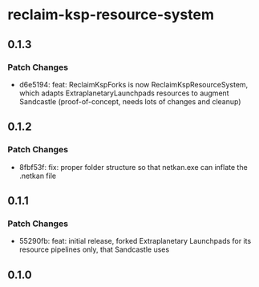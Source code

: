 # reclaim-ksp-resource-system

## 0.1.3

### Patch Changes

- d6e5194: feat: ReclaimKspForks is now ReclaimKspResourceSystem, which adapts ExtraplanetaryLaunchpads resources to augment Sandcastle (proof-of-concept, needs lots of changes and cleanup)

## 0.1.2

### Patch Changes

- 8fbf53f: fix: proper folder structure so that netkan.exe can inflate the .netkan file

## 0.1.1

### Patch Changes

- 55290fb: feat: initial release, forked Extraplanetary Launchpads for its resource pipelines only, that Sandcastle uses

## 0.1.0
